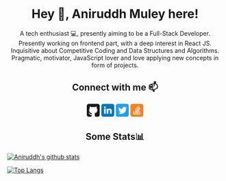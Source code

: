<h1 align='center'>Hey 👋, Aniruddh Muley here!</h1>

<p align='center'>A tech enthusiast 💻, presently aiming to be a Full-Stack Developer. Presently working on frontend part, with a deep interest in React JS. Inquisitive about Competitive Coding and Data Structures and Algorithms. Pragmatic, motivator, JavaScript lover and love applying new concepts in form of projects.</p><h2 align='center'>Connect with me  📫 </h2>
<p align = 'center'> 
 <a href = https://github.com/Aniruddhmuley2001 target='blank'> <img src=https://github.com/edent/SuperTinyIcons/blob/master/images/svg/github.svg height='30' weight='30'/></a>
 <a href = https://www.linkedin.com/in/aniruddh-muley-647884193 target='blank'> <img src=https://github.com/edent/SuperTinyIcons/blob/master/images/svg/linkedin.svg height='30'  weight='30'/></a> 
 <a href = https://twitter.com/@AniruddhMuley target='blank'> <img src=https://github.com/edent/SuperTinyIcons/blob/master/images/svg/twitter.svg height='30' weight='30'/></a>
 <a href = https://stackoverflow.com/users/13961427/aniruddh-muley target='blank'> <img src=https://github.com/edent/SuperTinyIcons/blob/master/images/svg/stackoverflow.svg  height='30' weight='30'/></a>

<h2 align='center'>Some Stats📊</h2>

[![Aniruddh's github stats](https://github-readme-stats.vercel.app/api?username=Aniruddhmuley2001&show_icons=true)](https://github.com/anuraghazra/github-readme-stats)

[![Top Langs](https://github-readme-stats.vercel.app/api/top-langs/?username=Aniruddhmuley2001)](https://github.com/anuraghazra/github-readme-stats)
